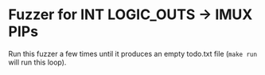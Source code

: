 # Fuzzer for INT LOGIC\_OUTS -> IMUX PIPs

Run this fuzzer a few times until it produces an empty todo.txt file (`make run` will run this loop).

